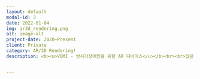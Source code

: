 ```yaml
---
layout: default
modal-id: 3
date: 2022-01-04
img: ar3d_rendering.png
alt: image-alt
project-date: 2020~Present
client: Private
category: AR/3D Rendering!
description: <b><u>VOMI - 반시각장애인을 위한 AR 디바이스</u></b><br><br>많은 사람들이 시각장애를 가진 분들은 아예 볼 수 없는 전맹으로 생각하지만, 시력이 저하되어 있어서 조금이나마 물체를 구별할 수 있는 저시력 (약시) 시각장애인분들도 계십니다. 이 분들에게는 글자 확대경이나 고대비와 같은 기능들을 가진 특수 장비가 필요한데, 해당 장비를 구입해서 쓰기에는 수백만원의 비용이 들어서 손쉽게 이용할 수 없다는 단점이 있었습니다. 그래서 저희는 해커톤을 통해서 해당 문제점에 대해 인지하였고, 대학병원 선생님과 여러 엔지니어들이 아이디어를 합쳐서 VR 장비에 부착하여 사용할 수 있는 디바이스를 제안하였습니다. 스마트폰의 카메라로 촬영된 영상은 VR 장비에 맞게 좌우 분할되어 나타나고, 여기에 출력되는 영상은 카메라 영상의 Edge를 살리는 모드, 고대비를 증가시킨 모드, Zoom 기능을 적용한 모드 등을 개발하여 직접 사용하실 수 있도록 프로토타입까지 개발하였습니다.<br><br><img src="https://user-images.githubusercontent.com/18140805/149869560-5d029b4b-ffa3-4c89-94da-793c77a101cd.png"><br><br><b><u>운동기능 손상환자들을 위한 재활운동 동영상</u></b><br><br>유투브에는 홈트레이닝 영상들이 정말 많습니다. 하지만 신경계 손상으로 인해서 제대로 몸을 움직일 수 없는 장애인을 위한 운동프로그램은 쉽게 찾아볼 수 없었습니다. 그래서 Unity3D를 이용하여 수십가지 운동들을 선정하여 3D 캐릭터의 rig를 편집하여 개별 animation을 직접 제작하였고, 이런 운동들의 조합을 Tabata 운동방법 (45초 운동/15초 휴식을 반복하는 인터벌 트레이닝 방식)으로 10~15분간 장애인분들이 스트레칭과 근력운동을 손쉽게 따라할 수 있는 컨텐츠를 제작하였습니다.<br><br><iframe src="https://www.youtube.com/embed/yHoNtd05yLU" frameborder="0" allowfullscreen width="100%" height="300px"></iframe><br><br><iframe src="https://www.youtube.com/embed/4JBcSALO9mo" frameborder="0" allowfullscreen width="100%" height="300px"></iframe><br><br><iframe src="https://www.youtube.com/embed/IPmIQ3kaB2Q" frameborder="0" allowfullscreen width="100%" height="300px"></iframe><br><br>


---
```

